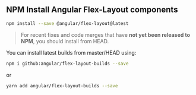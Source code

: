 ## NPM Install Angular Flex-Layout components  

```bash
npm install --save @angular/flex-layout@latest
```

> For recent fixes and code merges that have **not yet been released to NPM**, you should install from HEAD.

You can install latest builds from master/HEAD using:

```bash
npm i github:angular/flex-layout-builds --save
```

or 

```bash
yarn add angular/flex-layout-builds --save
```